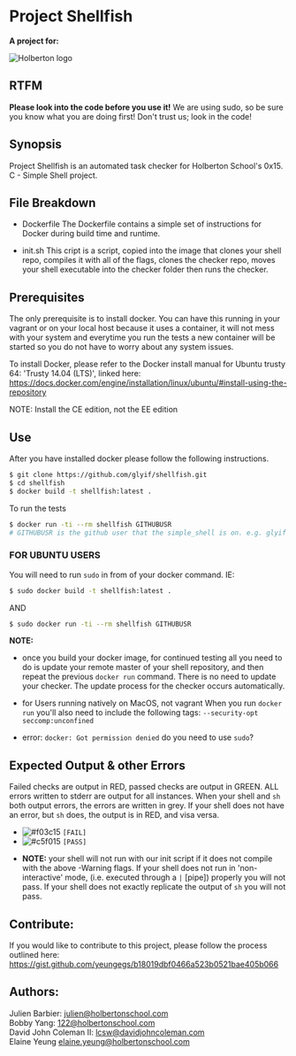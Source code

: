 # Project Shellfish

__A project for:__

<img src="https://github.com/johncoleman83/shellfish/blob/master/holberton-logo.png" alt="Holberton logo">

## RTFM

**Please look into the code before you use it!**  We are using sudo, so be sure
you know what you are doing first! Don't trust us; look in the code!

## Synopsis

Project Shellfish is an automated task checker for Holberton School's 0x15. C -
Simple Shell project.

## File Breakdown

* Dockerfile
  The Dockerfile contains a simple set of instructions for Docker during build
  time and runtime.

* init.sh
  This cript is a script, copied into the image that clones your shell repo,
  compiles it with all of the flags, clones the checker repo, moves your shell
  executable into the checker folder then runs the checker.

## Prerequisites

The only prerequisite is to install docker. You can have this running in your
vagrant or on your local host because it uses a container, it will not mess
with your system and everytime you run the tests a new container will be started
so you do not have to worry about any system issues.

To install Docker, please refer to the Docker install manual for Ubuntu trusty
64: 'Trusty 14.04 (LTS)', linked here: https://docs.docker.com/engine/installation/linux/ubuntu/#install-using-the-repository

NOTE: Install the CE edition, not the EE edition

## Use
After you have installed docker please follow the following instructions.

```bash
$ git clone https://github.com/glyif/shellfish.git
$ cd shellfish
$ docker build -t shellfish:latest .
```

To run the tests
```bash
$ docker run -ti --rm shellfish GITHUBUSR
# GITHUBUSR is the github user that the simple_shell is on. e.g. glyif
```

### FOR UBUNTU USERS
You will need to run `sudo` in from of your docker command.
IE:
```bash
$ sudo docker build -t shellfish:latest .
```
AND
```bash
$ sudo docker run -ti --rm shellfish GITHUBUSR
```

**NOTE:**

* once you build your docker image, for continued testing all you need to do is
  update your remote master of your shell repository, and then repeat the
  previous `docker run` command.  There is no need to update your checker.
  The update process for the checker occurs automatically.

* for Users running natively on MacOS, not vagrant
  When you run `docker run` you'll also need to include the following
  tags: `--security-opt seccomp:unconfined`

* error: `docker: Got permission denied` do you need to use `sudo`?


## Expected Output & other Errors

Failed checks are output in RED, passed checks are output in GREEN.  ALL errors
written to stderr are output for all instances.  When your shell and `sh` both
output errors, the errors are written in grey.  If your shell does not have an
error, but `sh` does, the output is in RED, and visa versa.

  - ![#f03c15](https://placehold.it/15/f03c15/000000?text=+) `[FAIL]`
  - ![#c5f015](https://placehold.it/15/c5f015/000000?text=+) `[PASS]`

* **NOTE:** your shell will not run with our init script if it does not compile
  with the above -Warning flags.  If your shell does not run in 'non-interactive'
  mode, (i.e. executed through a ``|`` [pipe]) properly you will not pass.  If
  your shell does not exactly replicate the output of ``sh`` you will not pass.

## Contribute:
If you would like to contribute to this project, please follow the process
outlined here: https://gist.github.com/yeungegs/b18019dbf0466a523b0521bae405b066

## Authors:

Julien Barbier: julien@holbertonschool.com  
Bobby Yang: 122@holbertonschool.com  
David John Coleman II: lcsw@davidjohncoleman.com  
Elaine Yeung elaine.yeung@holbertonschool.com
